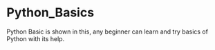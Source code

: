 # Python_Basics
Python Basic is shown in this, any beginner can learn and try basics of Python with its help.
